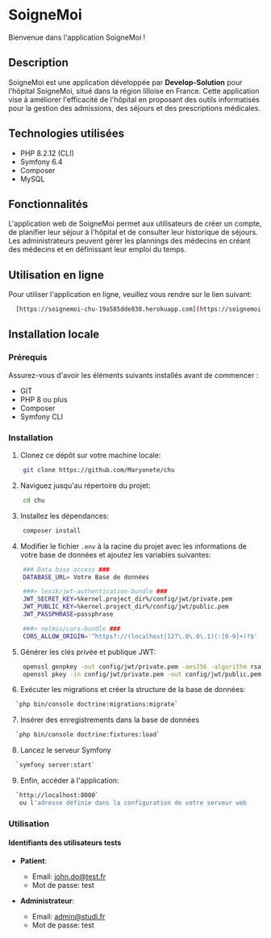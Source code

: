 # SoigneMoi

Bienvenue dans l'application SoigneMoi !

## Description

SoigneMoi est une application développée par **Develop-Solution** pour l'hôpital SoigneMoi, situé dans la région lilloise en France. Cette application vise à améliorer l'efficacité de l'hôpital en proposant des outils informatisés pour la gestion des admissions, des séjours et des prescriptions médicales.

## Technologies utilisées

- PHP 8.2.12 (CLI)
- Symfony 6.4
- Composer
- MySQL

## Fonctionnalités

L'application web de SoigneMoi permet aux utilisateurs de créer un compte, de planifier leur séjour à l'hôpital et de consulter leur historique de séjours.
Les administrateurs peuvent gérer les plannings des médecins en créant des médecins et en définissant leur emploi du temps.

## Utilisation en ligne

Pour utiliser l'application en ligne, veuillez vous rendre sur le lien suivant:

```bash
  [https://soignemoi-chu-19a585dde838.herokuapp.com](https://soignemoi-chu-19a585dde838.herokuapp.com/)
```

## Installation locale

### Prérequis

Assurez-vous d'avoir les éléments suivants installés avant de commencer :

- GIT
- PHP 8 ou plus
- Composer
- Symfony CLI

### Installation

1. Clonez ce dépôt sur votre machine locale:

```bash
    git clone https://github.com/Maryonete/chu
```

2. Naviguez jusqu'au répertoire du projet:

```bash
    cd chu
```

3. Installez les dépendances:

```bash
    composer install
```

4. Modifier le fichier `.env` à la racine du projet avec les informations de votre base de données et ajoutez les variables suivantes:

```bash
    ### Data base access ###
    DATABASE_URL= Votre Base de données

    ###> lexik/jwt-authentication-bundle ###
    JWT_SECRET_KEY=%kernel.project_dir%/config/jwt/private.pem
    JWT_PUBLIC_KEY=%kernel.project_dir%/config/jwt/public.pem
    JWT_PASSPHRASE=passphrase

    ###> nelmio/cors-bundle ###
    CORS_ALLOW_ORIGIN='^https?://(localhost|127\.0\.0\.1)(:[0-9]+)?$'

```

5. Générer les clés privée et publique JWT:

```bash
    openssl genpkey -out config/jwt/private.pem -aes256 -algorithm rsa -pkeyopt rsa_keygen_bits:4096
    openssl pkey -in config/jwt/private.pem -out config/jwt/public.pem -pubout
```

6. Exécuter les migrations et créer la structure de la base de données:

```bash
  `php bin/console doctrine:migrations:migrate`
```

7. Insérer des enregistrements dans la base de données

```bash
  `php bin/console doctrine:fixtures:load`
```

8. Lancez le serveur Symfony

```bash
  `symfony server:start`
```

9. Enfin, accéder à l'application:

```bash
  `http://localhost:8000`
   ou l'adresse définie dans la configuration de votre serveur web
```

### Utilisation

#### Identifiants des utilisateurs tests

- **Patient**:

  - Email: john.do@test.fr
  - Mot de passe: test

- **Administrateur**:
  - Email: admin@studi.fr
  - Mot de passe: test
